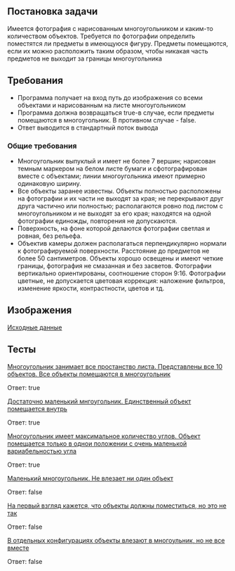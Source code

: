 ## Постановка задачи
Имеется фотография с нарисованным многоугольником и каким-то количеством объектов. Требуется по фотографии определить поместятся ли предметы в имеющуюся фигуру. Предметы помещаются, если их можно расположить таким образом, чтобы никакая часть предметов не выходит за границы многоугольника

## Требования 
* Программа получает на вход путь до изображения со всеми объектами и нарисованным на листе многоугольником 
* Программа должна возвращаться true-в случае, если предметы помещаются в многоугольник. В противном случае - false. 
* Ответ выводится в стандартный поток вывода

### Общие требования
* Многоугольник выпуклый и имеет не более 7 вершин; нарисован темным маркером на белом листе бумаги и сфотографирован вместе с объектами; линии многоугольника имеют примерно одинаковую ширину.
* Все объекты заранее известны. Объекты полностью расположены на фотографии и их части не выходят за края; не перекрывают друг друга частично или полностью; располагаются ровно под листом с многоугольником и не выходят за его края; находятся на одной фотографии единожды, повторения не допускаются.
* Поверхность, на фоне которой делаются фотографии светлая и ровная, без рельефа.
* Объектив камеры должен располагаться перпендикулярно нормали к фотографируемой поверхности. Расстояние до предметов не более 50 сантиметров. Объекты хорошо освещены и имеют четкие границы, фотография не смазанная и без засветов. Фотографии вертикально ориентированы, соотношение сторон 9:16. Фотографии цветные, не допускается цветовая коррекция: наложение фильтров, изменение яркости, контрастности, цветов и тд.

## Изображения
[Исходные данные](https://github.com/magliy/intelligent_placer/tree/develop/Objects/Objects)

## Тесты
[Многоугольник занимает все простанство листа. Представлены все 10 объектов. Все объекты помещаются в многоугольник](https://github.com/magliy/intelligent_placer/blob/develop/Tests/Tests/J49ls7rKli0.jpeg)

Ответ: true

[Достаточно маленький мнгоугольник. Единственный объект помещается внутрь](https://github.com/magliy/intelligent_placer/blob/develop/Tests/Tests/YuRdUHiVX4.jpeg)

Ответ: true

[Многоугольник имеет максимальное количество углов. Объект помещается только в однои положении с очень маленькой вариабельностью угла](https://github.com/magliy/intelligent_placer/blob/develop/Tests/Tests/7Dyjds5hmAA.jpeg)

Ответ: true

[Маленький многоугольник. Не влезает ни один объект](https://github.com/magliy/intelligent_placer/blob/develop/Tests/Tests/7Dyjds5hmAA.jpeg)

Ответ: false

[На первый взгляд кажется, что объекты должны поместиться, но это не так](https://github.com/magliy/intelligent_placer/blob/develop/Tests/Tests/MCveEMRm7q8.jpeg)

Ответ: false

[В отдельных конфигурациях объекты влезают в многоульник, но не все вместе](https://github.com/magliy/intelligent_placer/blob/develop/Tests/Tests/G4T7Ge8sxMk.jpeg)

Ответ: false

